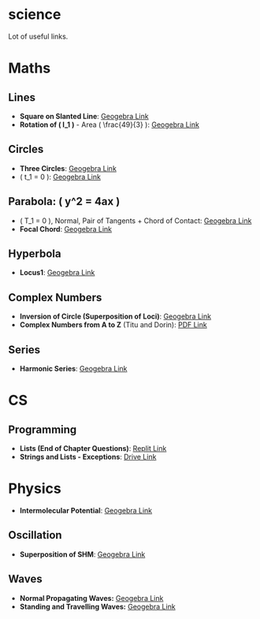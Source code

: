 # science
Lot of useful links.
# Maths
## Lines
- **Square on Slanted Line**: [Geogebra Link](https://www.geogebra.org/classic/nfvnjvhs)
- **Rotation of \( l_1 \)** - Area \( \frac{49}{3} \): [Geogebra Link](https://www.geogebra.org/classic/gygjaeux)

## Circles
- **Three Circles**: [Geogebra Link](https://www.geogebra.org/classic/wnmnsqra)
- \( t_1 = 0 \): [Geogebra Link](https://www.geogebra.org/classic/cvgrnvcp)

## Parabola: \( y^2 = 4ax \)
- \( T_1 = 0 \), Normal, Pair of Tangents + Chord of Contact: [Geogebra Link](https://www.geogebra.org/classic/euwnewgk)
- **Focal Chord**: [Geogebra Link](https://www.geogebra.org/classic/fk6tqj5w)

## Hyperbola
- **Locus1**: [Geogebra Link](https://www.geogebra.org/classic/gdk2g3fp)

## Complex Numbers
- **Inversion of Circle (Superposition of Loci)**: [Geogebra Link](https://www.geogebra.org/classic/m6bsqhh2)
- **Complex Numbers from A to Z** (Titu and Dorin): [PDF Link](https://thunhan.wordpress.com/wp-content/uploads/2008/08/tituadreescu-complexnumbersfromatoz.pdf)

## Series
- **Harmonic Series**: [Geogebra Link](https://www.geogebra.org/classic/jp8rr2b8)

# CS
## Programming
- **Lists (End of Chapter Questions)**: [Replit Link](https://replit.com/join/wneoxteuas-nivedvenugopal1)
- **Strings and Lists - Exceptions**: [Drive Link](https://drive.google.com/file/d/1fM4o5awqF1mlEuV8bUXx9VxJEMpa3vMZ/view?usp=sharing)

# Physics
- **Intermolecular Potential**: [Geogebra Link](https://www.geogebra.org/classic/hvdfybky)

## Oscillation
- **Superposition of SHM**: [Geogebra Link](https://www.geogebra.org/3d/p3suwpqv)

## Waves
- **Normal Propagating Waves:** [Geogebra Link](https://www.geogebra.org/3d/k7spxkz3)
- **Standing and Travelling Waves:** [Geogebra Link](https://www.geogebra.org/classic/txfu8kwu)

